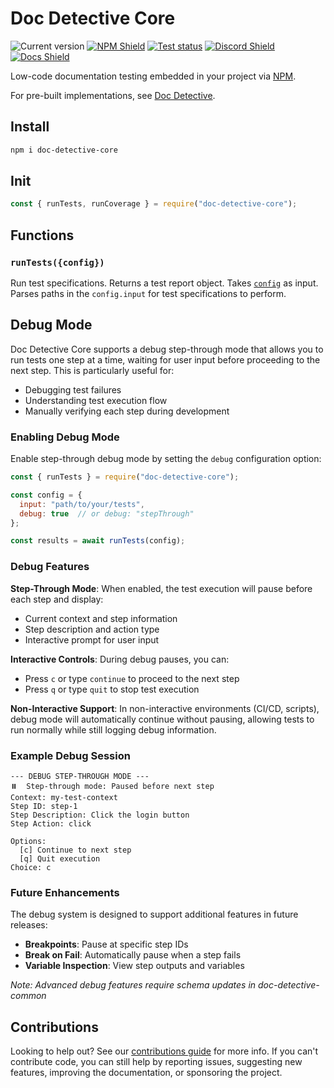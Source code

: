 # Doc Detective Core

![Current version](https://img.shields.io/github/package-json/v/doc-detective/doc-detective-core?color=orange)
[![NPM Shield](https://img.shields.io/npm/v/doc-detective-core)](https://www.npmjs.com/package/doc-detective-core)
[![Test status](https://img.shields.io/github/actions/workflow/status/doc-detective/doc-detective-core/npm-test.yaml?label=tests)](https://github.com/doc-detective/doc-detective-core/actions/workflows/npm-test.yaml)
[![Discord Shield](https://img.shields.io/badge/chat-on%20discord-purple)](https://discord.gg/2M7wXEThfF)
[![Docs Shield](https://img.shields.io/badge/docs-doc--detective.com-blue)](https://doc-detective.com)

Low-code documentation testing embedded in your project via [NPM](https://www.npmjs.com/package/doc-detective-core).

For pre-built implementations, see [Doc Detective](https://github.com/doc-detective/doc-detective).

## Install

```bash
npm i doc-detective-core
```

## Init

```javascript
const { runTests, runCoverage } = require("doc-detective-core");
```

## Functions

### `runTests({config})`

Run test specifications. Returns a test report object. Takes [`config`](https://doc-detective.com/reference/schemas/config.html) as input. Parses paths in the `config.input` for test specifications to perform.

## Debug Mode

Doc Detective Core supports a debug step-through mode that allows you to run tests one step at a time, waiting for user input before proceeding to the next step. This is particularly useful for:

- Debugging test failures
- Understanding test execution flow
- Manually verifying each step during development

### Enabling Debug Mode

Enable step-through debug mode by setting the `debug` configuration option:

```javascript
const { runTests } = require("doc-detective-core");

const config = {
  input: "path/to/your/tests",
  debug: true  // or debug: "stepThrough"
};

const results = await runTests(config);
```

### Debug Features

**Step-Through Mode**: When enabled, the test execution will pause before each step and display:
- Current context and step information
- Step description and action type
- Interactive prompt for user input

**Interactive Controls**: During debug pauses, you can:
- Press `c` or type `continue` to proceed to the next step
- Press `q` or type `quit` to stop test execution

**Non-Interactive Support**: In non-interactive environments (CI/CD, scripts), debug mode will automatically continue without pausing, allowing tests to run normally while still logging debug information.

### Example Debug Session

```
--- DEBUG STEP-THROUGH MODE ---
⏸️  Step-through mode: Paused before next step
Context: my-test-context
Step ID: step-1
Step Description: Click the login button
Step Action: click

Options:
  [c] Continue to next step
  [q] Quit execution
Choice: c
```

### Future Enhancements

The debug system is designed to support additional features in future releases:
- **Breakpoints**: Pause at specific step IDs
- **Break on Fail**: Automatically pause when a step fails
- **Variable Inspection**: View step outputs and variables

*Note: Advanced debug features require schema updates in doc-detective-common*

## Contributions

Looking to help out? See our [contributions guide](https://github.com/doc-detective/doc-detective-core/blob/main/CONTRIBUTIONS.md) for more info. If you can't contribute code, you can still help by reporting issues, suggesting new features, improving the documentation, or sponsoring the project.
